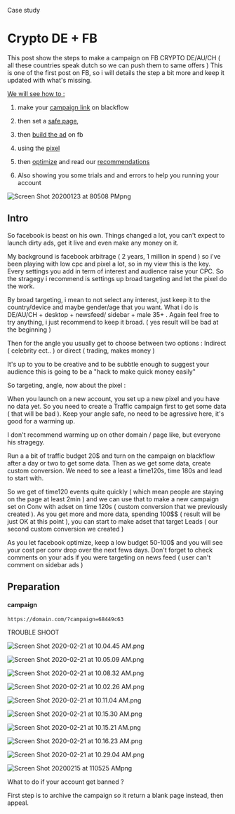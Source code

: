 Case study

# Crypto DE + FB

This post show the steps to make a campaign on FB CRYPTO DE/AU/CH ( all these countries speak dutch so we can push them to same offers ) 
This is one of the first post on FB, so i will details the step a bit more and keep it updated with what's missing.

<u>We will see how to :</u>

1. make your [campaign link](#campaign) on blackflow

2. then set a [safe page](#lander), 

3. then [build the ad](#ad) on fb

4. using the [pixel](#pixel)

5. then [optimize](#optimize) and read our [recommendations](#recommendations)

6. Also showing you some trials and  and errors to help you running your account

![Screen Shot 20200123 at 80508 PMpng](https://raw.githubusercontent.com/blackhatflow/storage/master/2020/01/23-20-05-17-Screen%20Shot%202020-01-23%20at%208.05.08%20PM.png)



## Intro

So facebook is beast on his own. Things changed a lot, you can't expect to launch dirty ads, get it live and even make any money on it.



My background is facebook arbitrage ( 2 years, 1 million in spend  ) so i've been playing with low cpc and pixel a lot, so in my view this is the key. Every settings you add in term of interest and audience raise your CPC. So the stragegy i recommend is settings up broad targeting and let the pixel do the work. 


By broad targeting, i mean to not select any interest, just keep it to the country/device and maybe gender/age that you want. What i do is DE/AU/CH + desktop + newsfeed/ sidebar + male 35+ . Again feel free to try anything, i just recommend to keep it broad. ( yes result will be bad at the beginning )



Then for the angle you usually get to choose between two options : Indirect ( celebrity ect.. ) or direct ( trading, makes money )

It's up to you to be creative and to be subbtle enough to suggest your audience this is going to be a "hack to make quick money easily"



So targeting, angle, now about the pixel : 

When you launch on a new account, you set up a new pixel and you have no data yet. So you need to create a Traffic campaign first to get some data ( that will be bad ). Keep your angle safe, no need to be agressive here, it's good for a warming up.

I don't recommend warming up on other domain / page like, but everyone his stragegy. 

Run a a bit of traffic budget 20$ and turn on the campaign on blackflow after a day or two to get some data. 
Then as we get some data, create custom conversion. We need to see a least a time120s, time 180s and lead to start with.

So we get of time120 events quite quickly ( which mean people are staying on the page at least 2min ) and we can use that to make a new campaign set on Conv with adset on time 120s ( custom conversion that we previously created ). As you get more and more data, spending 100$$ ( result will be just OK at this point ), you can start to make adset that target Leads ( our second custom conversion we created )

As you let facebook optimize, keep a low budget 50-100$ and you will see your cost per conv drop over the next fews days.
Don't forget to check comments on your ads if you were targeting on news feed ( user can't comment on sidebar ads )



## Preparation

#### campaign

```
https://domain.com/?campaign=68449c63
```

TROUBLE SHOOT





![Screen Shot 2020-02-21 at 10.04.45 AM.png](https://raw.githubusercontent.com/blackhatflow/storage/master/2020/02/21-10-06-21-Screen%20Shot%202020-02-21%20at%2010.04.45%20AM.png)

![Screen Shot 2020-02-21 at 10.05.09 AM.png](https://raw.githubusercontent.com/blackhatflow/storage/master/2020/02/21-10-06-11-Screen%20Shot%202020-02-21%20at%2010.05.09%20AM.png)

![Screen Shot 2020-02-21 at 10.08.32 AM.png](https://raw.githubusercontent.com/blackhatflow/storage/master/2020/02/21-10-09-53-Screen%20Shot%202020-02-21%20at%2010.08.32%20AM.png)

![Screen Shot 2020-02-21 at 10.02.26 AM.png](https://raw.githubusercontent.com/blackhatflow/storage/master/2020/02/21-10-06-40-Screen%20Shot%202020-02-21%20at%2010.02.26%20AM.png)

![Screen Shot 2020-02-21 at 10.11.04 AM.png](https://raw.githubusercontent.com/blackhatflow/storage/master/2020/02/21-10-17-25-Screen%20Shot%202020-02-21%20at%2010.11.04%20AM.png)

![Screen Shot 2020-02-21 at 10.15.30 AM.png](https://raw.githubusercontent.com/blackhatflow/storage/master/2020/02/21-10-17-07-Screen%20Shot%202020-02-21%20at%2010.15.30%20AM.png)

![Screen Shot 2020-02-21 at 10.15.21 AM.png](https://raw.githubusercontent.com/blackhatflow/storage/master/2020/02/21-10-17-18-Screen%20Shot%202020-02-21%20at%2010.15.21%20AM.png)

![Screen Shot 2020-02-21 at 10.16.23 AM.png](https://raw.githubusercontent.com/blackhatflow/storage/master/2020/02/21-10-17-31-Screen%20Shot%202020-02-21%20at%2010.16.23%20AM.png)

![Screen Shot 2020-02-21 at 10.29.04 AM.png](https://raw.githubusercontent.com/blackhatflow/storage/master/2020/02/21-10-29-21-Screen%20Shot%202020-02-21%20at%2010.29.04%20AM.png)



![Screen Shot 20200215 at 110525 AMpng](https://raw.githubusercontent.com/blackhatflow/storage/master/2020/02/15-11-13-07-Screen%20Shot%202020-02-15%20at%2011.05.25%20AM.png)


What to do if your account get banned ? 

First step is to archive the campaign so it return a blank page instead, then appeal.
